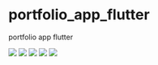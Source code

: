 # portfolio_app_flutter
portfolio app flutter

![](image/1.png)
![](image/2.png)
![](image/3.png)
![](image/4.png)
![](image/5.png)
